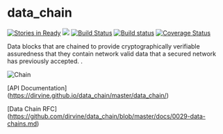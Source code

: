 
# data_chain
[![Stories in Ready](https://badge.waffle.io/dirvine/data_chain.png?label=ready&title=Ready)](https://waffle.io/dirvine/data_chain)
[![](http://meritbadge.herokuapp.com/data_chain)](https://crates.io/crates/data_chain)
[![Build Status](https://travis-ci.org/dirvine/data_chain.svg?branch=master)](https://travis-ci.org/dirvine/data_chain)
[![Build status](https://ci.appveyor.com/api/projects/status/h0674wyk1sdovi2j?svg=true)](https://ci.appveyor.com/project/dirvine/data-chain)
[![Coverage Status](https://coveralls.io/repos/github/dirvine/data_chain/badge.svg?branch=master)](https://coveralls.io/github/dirvine/data_chain?branch=master)

Data blocks that are chained to provide cryptographically verifiable assuredness  that they contain
network valid data that a secured network has previously accepted. .

![Chain](https://github.com/dirvine/data_chain/blob/master/docs/chain.jpg)


[API Documentation] (https://dirvine.github.io/data_chain/master/data_chain/)

[Data Chain RFC] (https://github.com/dirvine/data_chain/blob/master/docs/0029-data-chains.md)

